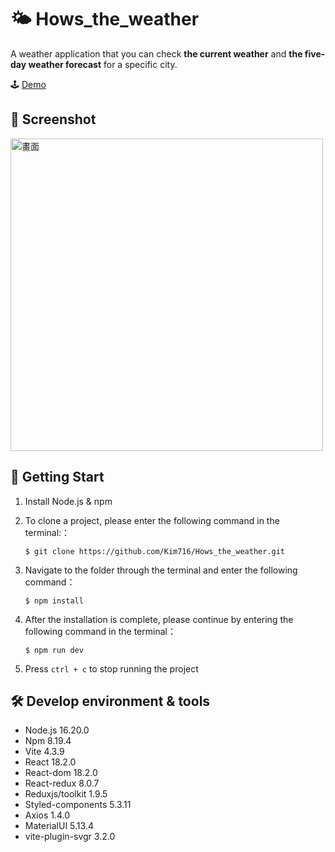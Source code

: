 # 🌤 Hows_the_weather

A weather application that you can check **the current weather** and **the five-day weather forecast** for a specific city.

🕹 [Demo](https://kim716.github.io/Hows_the_weather/)

## 📸 Screenshot

<img src="https://i.imgur.com/0wxevrq.png" width="500" alt="畫面"/>


## 🚀 Getting Start

1. Install Node.js & npm

2. To clone a project, please enter the following command in the terminal:：

   ```
   $ git clone https://github.com/Kim716/Hows_the_weather.git
   ```

3. Navigate to the folder through the terminal and enter the following command：

   ```
   $ npm install
   ```

4. After the installation is complete, please continue by entering the following command in the terminal：

   ```
   $ npm run dev
   ```

5. Press `ctrl + c` to stop running the project

## 🛠 Develop environment & tools

- Node.js 16.20.0
- Npm 8.19.4
- Vite 4.3.9
- React 18.2.0
- React-dom 18.2.0
- React-redux 8.0.7
- Reduxjs/toolkit 1.9.5
- Styled-components 5.3.11
- Axios 1.4.0
- MaterialUI 5.13.4
- vite-plugin-svgr 3.2.0
